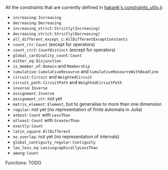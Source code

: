 All the constraints that are currently defined in [hakank's constraints_utils.jl](http://hakank.org/julia/constraints/constraints_utils.jl): 

* `increasing`: `Increasing`
* `decreasing`: `Decreasing`
* `increasing_strict`: `Strictly(Increasing)`
* `decreasing_strict`: `Strictly(Decreasing)`
* `all_different_except_c`: `AllDifferentExceptConstants`
* `count_ctr`: `Count` (except for operators)
* `count_ctr2`: `CountDistinct` (except for operators)
* `global_cardinality_count`: `Count`
* `either_eq`: `Disjunction`
* `is_member_of`: `Domain` and `Membership`
* `cumulative`: `CumulativeResource` and `CumulativeResourceWithDeadline`
* `circuit`: `Circuit` and `WeightedCircuit`
* `circuit_path`: `CircuitPath` and `WeightedCircuitPath`
* `inverse`: `Inverse`
* `assignment`: `Inverse`
* `assignment_ctr`: not yet
* `matrix_element`: `Element`, but to generalise to more than one dimension
* `regular`: not yet (no representation of finite automata in Julia)
* `atmost`: `Count` with `LessThan`
* `atleast`: `Count` with `GreaterThan`
* `exactly`: `Count`
* `latin_square`: `AllDifferent`
* `no_overlap`: not yet (no representation of intervals)
* `global_contiguity_regular`: `Contiguity`
* `lex_less_eq`: `LexicographicallyLessThan`
* `among`: `Count`

Functions: TODO